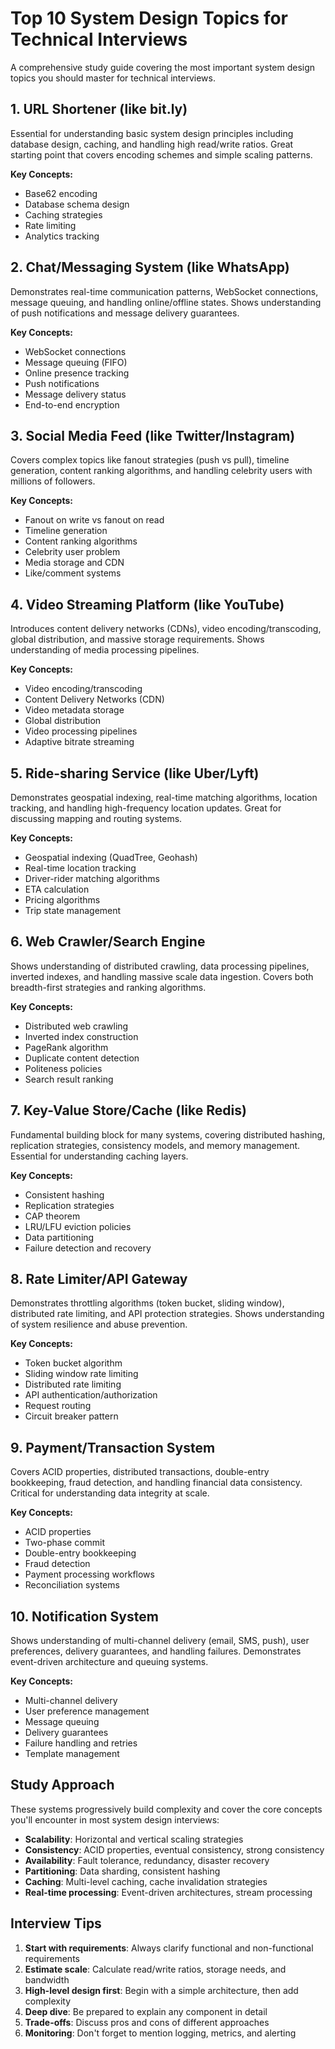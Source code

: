 # Top 10 System Design Topics for Technical Interviews

A comprehensive study guide covering the most important system design topics you should master for technical interviews.

## 1. URL Shortener (like bit.ly)

Essential for understanding basic system design principles including database design, caching, and handling high read/write ratios. Great starting point that covers encoding schemes and simple scaling patterns.

**Key Concepts:**
- Base62 encoding
- Database schema design
- Caching strategies
- Rate limiting
- Analytics tracking

## 2. Chat/Messaging System (like WhatsApp)

Demonstrates real-time communication patterns, WebSocket connections, message queuing, and handling online/offline states. Shows understanding of push notifications and message delivery guarantees.

**Key Concepts:**
- WebSocket connections
- Message queuing (FIFO)
- Online presence tracking
- Push notifications
- Message delivery status
- End-to-end encryption

## 3. Social Media Feed (like Twitter/Instagram)

Covers complex topics like fanout strategies (push vs pull), timeline generation, content ranking algorithms, and handling celebrity users with millions of followers.

**Key Concepts:**
- Fanout on write vs fanout on read
- Timeline generation
- Content ranking algorithms
- Celebrity user problem
- Media storage and CDN
- Like/comment systems

## 4. Video Streaming Platform (like YouTube)

Introduces content delivery networks (CDNs), video encoding/transcoding, global distribution, and massive storage requirements. Shows understanding of media processing pipelines.

**Key Concepts:**
- Video encoding/transcoding
- Content Delivery Networks (CDN)
- Video metadata storage
- Global distribution
- Video processing pipelines
- Adaptive bitrate streaming

## 5. Ride-sharing Service (like Uber/Lyft)

Demonstrates geospatial indexing, real-time matching algorithms, location tracking, and handling high-frequency location updates. Great for discussing mapping and routing systems.

**Key Concepts:**
- Geospatial indexing (QuadTree, Geohash)
- Real-time location tracking
- Driver-rider matching algorithms
- ETA calculation
- Pricing algorithms
- Trip state management

## 6. Web Crawler/Search Engine

Shows understanding of distributed crawling, data processing pipelines, inverted indexes, and handling massive scale data ingestion. Covers both breadth-first strategies and ranking algorithms.

**Key Concepts:**
- Distributed web crawling
- Inverted index construction
- PageRank algorithm
- Duplicate content detection
- Politeness policies
- Search result ranking

## 7. Key-Value Store/Cache (like Redis)

Fundamental building block for many systems, covering distributed hashing, replication strategies, consistency models, and memory management. Essential for understanding caching layers.

**Key Concepts:**
- Consistent hashing
- Replication strategies
- CAP theorem
- LRU/LFU eviction policies
- Data partitioning
- Failure detection and recovery

## 8. Rate Limiter/API Gateway

Demonstrates throttling algorithms (token bucket, sliding window), distributed rate limiting, and API protection strategies. Shows understanding of system resilience and abuse prevention.

**Key Concepts:**
- Token bucket algorithm
- Sliding window rate limiting
- Distributed rate limiting
- API authentication/authorization
- Request routing
- Circuit breaker pattern

## 9. Payment/Transaction System

Covers ACID properties, distributed transactions, double-entry bookkeeping, fraud detection, and handling financial data consistency. Critical for understanding data integrity at scale.

**Key Concepts:**
- ACID properties
- Two-phase commit
- Double-entry bookkeeping
- Fraud detection
- Payment processing workflows
- Reconciliation systems

## 10. Notification System

Shows understanding of multi-channel delivery (email, SMS, push), user preferences, delivery guarantees, and handling failures. Demonstrates event-driven architecture and queuing systems.

**Key Concepts:**
- Multi-channel delivery
- User preference management
- Message queuing
- Delivery guarantees
- Failure handling and retries
- Template management

## Study Approach

These systems progressively build complexity and cover the core concepts you'll encounter in most system design interviews:

- **Scalability**: Horizontal and vertical scaling strategies
- **Consistency**: ACID properties, eventual consistency, strong consistency
- **Availability**: Fault tolerance, redundancy, disaster recovery
- **Partitioning**: Data sharding, consistent hashing
- **Caching**: Multi-level caching, cache invalidation strategies
- **Real-time processing**: Event-driven architectures, stream processing

## Interview Tips

1. **Start with requirements**: Always clarify functional and non-functional requirements
2. **Estimate scale**: Calculate read/write ratios, storage needs, and bandwidth
3. **High-level design first**: Begin with a simple architecture, then add complexity
4. **Deep dive**: Be prepared to explain any component in detail
5. **Trade-offs**: Discuss pros and cons of different approaches
6. **Monitoring**: Don't forget to mention logging, metrics, and alerting

